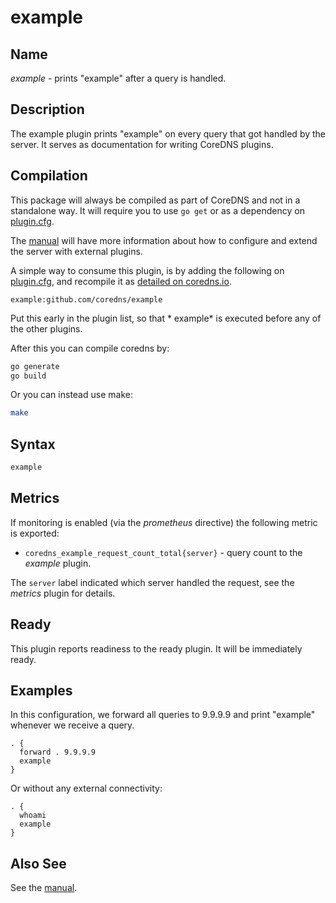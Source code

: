 # example

## Name

*example* - prints "example" after a query is handled.

## Description

The example plugin prints "example" on every query that got handled by the server. It serves as
documentation for writing CoreDNS plugins.

## Compilation

This package will always be compiled as part of CoreDNS and not in a standalone way. It will require you to use `go get` or as a dependency on [plugin.cfg](https://github.com/coredns/coredns/blob/master/plugin.cfg).

The [manual](https://coredns.io/manual/toc/#what-is-coredns) will have more information about how to configure and extend the server with external plugins.

A simple way to consume this plugin, is by adding the following on [plugin.cfg](https://github.com/coredns/coredns/blob/master/plugin.cfg), and recompile it as [detailed on coredns.io](https://coredns.io/2017/07/25/compile-time-enabling-or-disabling-plugins/#build-with-compile-time-configuration-file).

~~~
example:github.com/coredns/example
~~~

Put this early in the plugin list, so that *
example* is executed before any of the other plugins.

After this you can compile coredns by:

``` sh
go generate
go build
```

Or you can instead use make:

``` sh
make
```

## Syntax

~~~ txt
example
~~~

## Metrics

If monitoring is enabled (via the *prometheus* directive) the following metric is exported:

* `coredns_example_request_count_total{server}` - query count to the *example* plugin.

The `server` label indicated which server handled the request, see the *metrics* plugin for details.

## Ready

This plugin reports readiness to the ready plugin. It will be immediately ready.

## Examples

In this configuration, we forward all queries to 9.9.9.9 and print "example" whenever we receive
a query.

~~~ corefile
. {
  forward . 9.9.9.9
  example
}
~~~

Or without any external connectivity:

~~~ corefile
. {
  whoami
  example
}
~~~

## Also See

See the [manual](https://coredns.io/manual).
